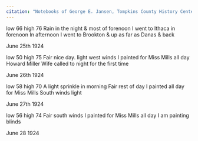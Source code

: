 ```yaml
---
citation: "Notebooks of George E. Jansen, Tompkins County History Center, Ithaca NY."
---
```


low 66 high 76  Rain in the night & most of forenoon  I went to Ithaca in forenoon  In afternoon I went to Brookton & up as far as Danas & back

June 25th 1924

low 50 high 75  Fair nice day. light west winds  I painted for Miss Mills all day  Howard Miller Wife called to night for the first time

June 26th 1924

low 58 high 70  A light sprinkle in morning  Fair rest of day  I painted all day for Miss Mills  South winds light

June 27th 1924

low 56 high 74  Fair south winds  I painted for Miss Mills all day  I am painting blinds

June 28 1924

